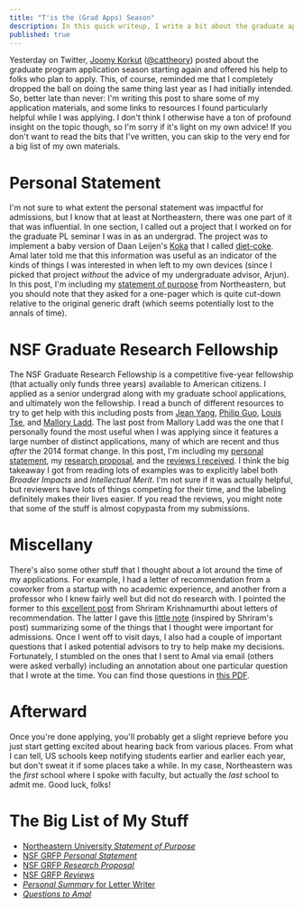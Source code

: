 ```yaml
---
title: "T'is the (Grad Apps) Season" 
description: In this quick writeup, I write a bit about the graduate applications cycle and share my application materials from Fall 2016, including my <a href="https://nsfgrfp.org">NSF Fellowship</a> application.
published: true
---
```


Yesterday on Twitter, [Joomy Korkut][joomy] ([\@cattheory][joomy-tw]) posted about the graduate
program application season starting again and offered his help to folks who plan to apply. This, of
course, reminded me that I completely dropped the ball on doing the same thing last year as I had
initially intended. So, better late than never: I'm writing this post to share some of my
application materials, and some links to resources I found particularly helpful while I was
applying. I don't think I otherwise have a ton of profound insight on the topic though, so I'm sorry
if it's light on my own advice! If you don't want to read the bits that I've written, you can skip
to the very end for a big list of my own materials.

[joomy]: http://cattheory.com
[joomy-tw]: https://twitter.com/cattheory

# Personal Statement

I'm not sure to what extent the personal statement was impactful for admissions, but I know that at
least at Northeastern, there was one part of it that was influential. In one section, I called out a
project that I worked on for the graduate PL seminar I was in as an undergrad. The project was to
implement a baby version of Daan Leijen's [Koka][koka] that I called [diet-coke][diet-coke]. Amal
later told me that this information was useful as an indicator of the kinds of things I was
interested in when left to my own devices (since I picked that project _without_ the advice of my
undergraduate advisor, Arjun). In this post, I'm including my [statement of purpose][sop] from
Northeastern, but you should note that they asked for a one-pager which is quite cut-down relative
to the original generic draft (which seems potentially lost to the annals of time).

[sop]: ../gradapps/Aaron-Weiss-neu-sop.pdf
[koka]: https://www.microsoft.com/en-us/research/project/koka/
[diet-coke]: https://github.com/aatxe/diet-coke

# NSF Graduate Research Fellowship

The NSF Graduate Research Fellowship is a competitive five-year fellowship (that actually only funds
three years) available to American citizens. I applied as a senior undergrad along with my graduate
school applications, and ultimately won the fellowship. I read a bunch of different resources to try
to get help with this including posts from [Jean Yang][jyang], [Philip Guo][pguo],
[Louis Tse][ltse], and [Mallory Ladd][mladd]. The last post from Mallory Ladd was the one that I
personally found the most useful when I was applying since it features a large number of distinct
applications, many of which are recent and thus _after_ the 2014 format change. In this post, I'm
including my [personal statement][grfp-ps], my [research proposal][grfp-rp], and the
[reviews I received][grfp-reviews]. I think the big takeaway I got from reading lots of examples was
to explicitly label both _Broader Impacts_ and _Intellectual Merit_. I'm not sure if it was actually
helpful, but reviewers have lots of things competing for their time, and the labeling definitely
makes their lives easier. If you read the reviews, you might note that some of the stuff is almost
copypasta from my submissions.

[jyang]: https://jxyzabc.blogspot.com/2008/08/cs-grad-school-part-3-fellowships.html
[pguo]: http://www.pgbovine.net/fellowship-tips.htm
[ltse]: http://ltse1.bol.ucla.edu/nsf.html
[mladd]: http://www.malloryladd.com/nsf-grfp-advice.html
[grfp-ps]: ../gradapps/Aaron-Weiss-grfp-personal-statement.pdf
[grfp-rp]: ../gradapps/Aaron-Weiss-grfp-research-proposal.pdf
[grfp-reviews]: ../gradapps/Aaron-Weiss-grfp-reviews.pdf

# Miscellany

There's also some other stuff that I thought about a lot around the time of my applications. For
example, I had a letter of recommendation from a coworker from a startup with no academic
experience, and another from a professor who I knew fairly well but did not do research with. I
pointed the former to this [excellent post][sk-lor] from Shriram Krishnamurthi about letters of
recommendation. The latter I gave this [little note][tr-note] (inspired by Shriram's post)
summarizing some of the things that I thought were important for admissions. Once I went off to
visit days, I also had a couple of important questions that I asked potential advisors to try to
help make my decisions. Fortunately, I stumbled on the ones that I sent to Amal via email (others
were asked verbally) including an annotation about one particular question that I wrote at the time.
You can find those questions in [this PDF][questions].

[sk-lor]: http://cs.brown.edu/~sk/Memos/Grad-School-Recos/
[tr-note]: ../gradapps/Aaron-Weiss-rec-summary.pdf
[questions]: ../gradapps/Aaron-Weiss-questions-to-amal.pdf

# Afterward

Once you're done applying, you'll probably get a slight reprieve before you just start getting
excited about hearing back from various places. From what I can tell, US schools keep notifying
students earlier and earlier each year, but don't sweat it if some places take a while. In my case,
Northeastern was the _first_ school where I spoke with faculty, but actually the _last_ school to
admit me. Good luck, folks!

# The Big List of My Stuff

* [Northeastern University _Statement of Purpose_][sop]
* [NSF GRFP _Personal Statement_][grfp-ps]
* [NSF GRFP _Research Proposal_][grfp-rp]
* [NSF GRFP _Reviews_][grfp-reviews]
* [_Personal Summary_ for Letter Writer][tr-note]
* [_Questions to Amal_][questions]
